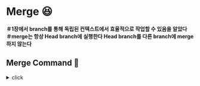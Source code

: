 # Merge :laughing:

**＃1장에서 branch를 통해 독립된 컨텍스트에서 효율적으로 작업할 수 있음을 알았다**
<br>
**＃merge는 항상 Head branch에 실행한다 Head branch를 다른 branch에 merge하지 않는다**

## Merge Command :bookmark:
<details>
<summary>click</summary>
<div markdown="1">  
